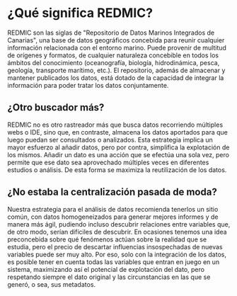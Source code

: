 # ¿Qué significa REDMIC?
REDMIC son las siglas de "Repositorio de Datos Marinos Integrados de Canarias", una base de datos geográficos concebida para reunir cualquier información relacionada con el entorno marino. Puede provenir de multitud de orígenes y formatos, de cualquier naturaleza concebible en todos los ámbitos del conocimiento (oceanografía, biología, hidrodinámica, pesca, geología, transporte marítimo, etc.). El repositorio, además de almacenar y mantener publicados los datos, está dotado de la capacidad de integrar la información para poder tratar los datos conjuntamente.

## ¿Otro buscador más?

REDMIC no es otro rastreador más que busca datos recorriendo múltiples webs o IDE, sino que, en contraste, almacena los datos aportados para que luego puedan ser consultados o analizados. Esta estrategia implica un mayor esfuerzo al añadir datos, pero por contra, simplifica la explotación de los mismos. Añadir un dato es una acción que se efectúa una sola vez, pero permite que ese dato sea aprovechado múltiples veces en diferentes estudios o análisis. De esta forma se maximiza la reutilización de los datos.

## ¿No estaba la centralización pasada de moda?

Nuestra estrategia para el análisis de datos recomienda tenerlos un sitio común, con datos homogeneizados para generar mejores informes y de manera más ágil, pudiendo incluso descubrir relaciones entre variables que, de otro modo, serían difíciles de descubrir. En ocasiones tenemos una idea preconcebida sobre qué fenómenos actúan sobre la realidad que se estudia, pero el precio de descartar influencias insospechadas de nuevas variables puede ser muy alto. Por eso, solo con la integración de los datos, es posible tener en cuenta todas las variables que entran en juego en un sistema, maximizando así el potencial de explotación del dato, pero respetando siempre el dato original y las circunstancias en las que se generó, o sea, sus metadatos. 

